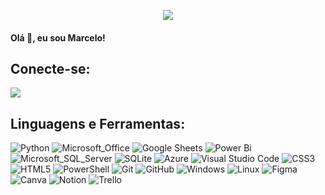 <p align="center">
  <img src="assets/cover.png">
</p>

<h4 align="left">
  Olá 👋, eu sou Marcelo!
</h4>

<h2 align="left"> 
  Conecte-se: 
</h2> 

[<img src="https://img.shields.io/badge/linkedin-%2312100E.svg?&style=for-the-badge&logo=linkedin&logoColor=white&color=black" />](https://www.linkedin.com/in/marcelomduarte/)

<h2 align="left">
Linguagens e Ferramentas:
</h2>

<div align="left">
  <img alt="Python" src=https://img.shields.io/badge/python-3670A0?style=for-the-badge&logo=python&logoColor=ffdd54 />
  <img alt="Microsoft_Office" src=https://img.shields.io/badge/Microsoft_Office-D83B01?style=for-the-badge&logo=microsoft-office&logoColor=white />
  <img alt="Google Sheets" src=https://img.shields.io/badge/Google%20Sheets-34A853?style=for-the-badge&logo=google-sheets&logoColor=white />
  <img alt="Power Bi" src=https://img.shields.io/badge/power_bi-F2C811?style=for-the-badge&logo=powerbi&logoColor=black />
  <img alt="Microsoft_SQL_Server" src=https://img.shields.io/badge/Microsoft_SQL_Server-CC2927?style=for-the-badge&logo=microsoft-sql-server&logoColor=white />
  <img alt="SQLite" src=https://img.shields.io/badge/sqlite-%2307405e.svg?style=for-the-badge&logo=sqlite&logoColor=white />
  <img alt="Azure" src=https://img.shields.io/badge/azure-%230072C6.svg?style=for-the-badge&logo=microsoftazure&logoColor=white />
  <img alt="Visual Studio Code" src=https://img.shields.io/badge/VSCode-0078D4?style=for-the-badge&logo=visual%20studio%20code&logoColor=white />
  <img alt="CSS3" src=https://img.shields.io/badge/CSS3-1572B6?style=for-the-badge&logo=css3&logoColor=white />
  <img alt="HTML5" src=https://img.shields.io/badge/HTML5-E34F26?style=for-the-badge&logo=html5&logoColor=white/>
  <img alt="PowerShell" src=https://img.shields.io/badge/PowerShell-%235391FE.svg?style=for-the-badge&logo=powershell&logoColor=white />
  <img alt="Git" src="https://img.shields.io/badge/git%20-%23F05033.svg?&style=for-the-badge&logo=git&logoColor=white"/>
  <img alt="GitHub" src="https://img.shields.io/badge/github%20-%23121011.svg?&style=for-the-badge&logo=github&logoColor=white"/>
  <img alt="Windows" src=https://img.shields.io/badge/Windows-017AD7?style=for-the-badge&logo=windows&logoColor=white />
  <img alt="Linux" src=https://img.shields.io/badge/Linux-E34F26?style=for-the-badge&logo=linux&logoColor=black />
  <img alt="Figma" src=https://img.shields.io/badge/figma-%23F24E1E.svg?style=for-the-badge&logo=figma&logoColor=white />
  <img alt="Canva" src=https://img.shields.io/badge/Canva-%2300C4CC.svg?style=for-the-badge&logo=Canva&logoColor=white />
  <img alt="Notion" src=https://img.shields.io/badge/Notion-%23000000.svg?style=for-the-badge&logo=notion&logoColor=white />
  <img alt="Trello" src=https://img.shields.io/badge/Trello-%23026AA7.svg?style=for-the-badge&logo=Trello&logoColor=white />
</div>







